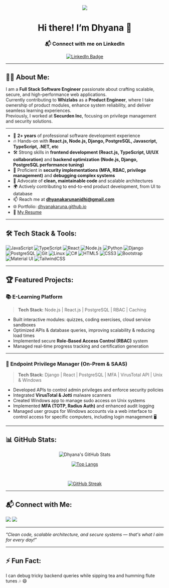 
<div align="center">
  <img src="https://media2.giphy.com/media/v1.Y2lkPTc5MGI3NjExdmx3d2N3N2xqbXUzbGF1eWp4aXI4MnBvb3hieGNjanRkb3FjdndkeSZlcD12MV9pbnRlcm5hbF9naWZfYnlfaWQmY3Q9Zw/L1R1tvI9svkIWwpVYr/giphy.gif"/>
</div>
<h1 align="center">
  Hi there! I’m Dhyana 👋
</h1>

<div id="badges" align="center">
  <h3>📬 Connect with me on LinkedIn</h3>
  <a href="https://www.linkedin.com/in/dhyana-k/">
    <img src="https://img.shields.io/badge/LinkedIn-blue?style=for-the-badge&logo=linkedin&logoColor=white" alt="LinkedIn Badge"/>
  </a>
</div>



---

## 🧑‍💻 About Me:

I am a **Full Stack Software Engineer** passionate about crafting scalable, secure, and high-performance web applications.  
Currently contributing to **Whizlabs** as a **Product Engineer**, where I take ownership of product modules, enhance system reliability, and deliver seamless learning experiences.  
Previously, I worked at **Securden Inc**, focusing on privilege management and security solutions.

---

- 💼 **2+ years** of professional software development experience
- 🔥 Hands-on with **React.js, Node.js, Django, PostgreSQL, Javascript, TypeScript, .NET, etc**
- 🛠️ Strong skills in **frontend development (React.js, TypeScript, UI/UX collaboration)** and **backend optimization (Node.js, Django, PostgreSQL performance tuning)**
- 🔐 Proficient in **security implementations (MFA, RBAC, privilege management)** and **debugging complex systems**
- 🧼 Advocate of **clean, maintainable code** and scalable architectures
- 🌍 Actively contributing to end-to-end product development, from UI to database
- 📫 Reach me at **dhyanakarunanidhi@gmail.com**
- 🌐 Portfolio: [dhyanakaruna.github.io](https://dhyanakaruna.github.io)
- 📄 [My Resume](https://drive.google.com/file/d/1eUBhZ2uesfx3L_JecpmfGBi-UAmfV8pL/view?usp=sharing)

---

## 🛠️ Tech Stack & Tools:

![JavaScript](https://img.shields.io/badge/-JavaScript-black?style=flat-square&logo=javascript)
![TypeScript](https://img.shields.io/badge/-TypeScript-3178C6?style=flat-square&logo=typescript&logoColor=white)
![React](https://img.shields.io/badge/-React-61DAFB?style=flat-square&logo=react&logoColor=black)
![Node.js](https://img.shields.io/badge/-Node.js-339933?style=flat-square&logo=node.js&logoColor=white)
![Python](https://img.shields.io/badge/-Python-3776AB?style=flat-square&logo=python&logoColor=white)
![Django](https://img.shields.io/badge/-Django-092E20?style=flat-square&logo=django)
![PostgreSQL](https://img.shields.io/badge/-PostgreSQL-4169E1?style=flat-square&logo=postgresql&logoColor=white)
![Git](https://img.shields.io/badge/-Git-F05032?style=flat-square&logo=git&logoColor=white)
![Linux](https://img.shields.io/badge/-Linux-FCC624?style=flat-square&logo=linux&logoColor=black)
![C#](https://img.shields.io/badge/-CSharp-239120?style=flat-square&logo=c-sharp&logoColor=white)
![HTML5](https://img.shields.io/badge/-HTML5-E34F26?style=flat-square&logo=html5&logoColor=white)
![CSS3](https://img.shields.io/badge/-CSS3-1572B6?style=flat-square&logo=css3&logoColor=white)
![Bootstrap](https://img.shields.io/badge/-Bootstrap-563D7C?style=flat-square&logo=bootstrap)
![Material UI](https://img.shields.io/badge/-MUI-007FFF?style=flat-square&logo=mui&logoColor=white)
![TailwindCSS](https://img.shields.io/badge/-TailwindCSS-38B2AC?style=flat-square&logo=tailwind-css&logoColor=white)


---

## 🏆 Featured Projects:

### 📚 **E-Learning Platform**
> **Tech Stack:** Node.js | React.js | PostgreSQL | RBAC | Caching

- Built interactive modules: quizzes, coding exercises, cloud service sandboxes
- Optimized APIs & database queries, improving scalability & reducing load times
- Implemented secure **Role-Based Access Control (RBAC)** system
- Managed real-time progress tracking and certification generation

---

### 🔐 **Endpoint Privilege Manager (On-Prem & SAAS)**
> **Tech Stack:** Django | React | PostgreSQL | MFA | VirusTotal API | Unix & Windows

- Developed APIs to control admin privileges and enforce security policies
- Integrated **VirusTotal & Jotti** malware scanners
- Created Windows app to manage sudo access on Unix systems
- Implemented **MFA (TOTP, Radius Auth)** and enhanced audit logging
- Managed user groups for Windows accounts via a web interface to control access for specific computers, including login management 🖥️
---

## 📊 GitHub Stats:

<div align="center">

<img align="center" alt="Dhyana's GitHub Stats" src="https://github-readme-stats.vercel.app/api?username=dhyanakaruna&show_icons=true&theme=radical&border_color=30363d&bg_color=0d1117&title_color=58a6ff&text_color=c9d1d9" />

<br/>

[![Top Langs](https://github-readme-stats.vercel.app/api/top-langs/?username=dhyanakaruna&layout=compact&theme=radical&border_color=30363d&bg_color=0d1117&title_color=58a6ff&text_color=c9d1d9)](https://github.com/anuraghazra/github-readme-stats)

<br/>

[![GitHub Streak](https://streak-stats.demolab.com/?user=dhyanakaruna&theme=dark&hide_border=true)](https://git.io/streak-stats)

</div>

---

## 📬 Connect with Me:

<a href="mailto:dhyanakarunanidhi@gmail.com"><img src="https://img.shields.io/badge/-Email-D14836?style=flat-square&logo=gmail&logoColor=white"/></a>
<a href="https://www.linkedin.com/in/dhyana-k/"><img src="https://img.shields.io/badge/-LinkedIn-blue?style=flat-square&logo=linkedin&logoColor=white"/></a>

---

*"Clean code, scalable architecture, and secure systems — that's what I aim for every day!"*

---

## ⚡ Fun Fact:
I can debug tricky backend queries while sipping tea and humming flute tunes 🎶 😄
